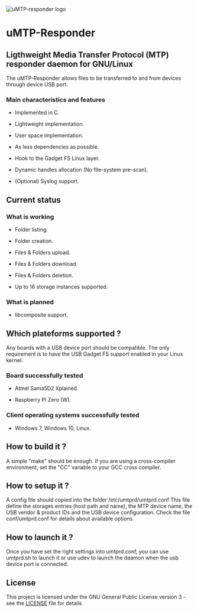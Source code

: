 ![uMTP-responder logo](https://raw.githubusercontent.com/viveris/uMTP-Responder/master/img/umtp-128h.png
)

# uMTP-Responder

## Ligthweight Media Transfer Protocol (MTP) responder daemon for GNU/Linux

The uMTP-Responder allows files to be transferred to and from devices through device USB port.

### Main characteristics and features

- Implemented in C.

- Lightweight implementation.

- User space implementation.

- As less dependencies as possible.

- Hook to the Gadget FS Linux layer.

- Dynamic handles allocation (No file-system pre-scan).

- (Optional) Syslog support.

## Current status

### What is working

- Folder listing.

- Folder creation.

- Files & Folders upload.

- Files & Folders download.

- Files & Folders deletion.

- Up to 16 storage instances supported.

### What is planned

- libcomposite support.

## Which plateforms supported ?

Any boards with a USB device port should be compatible. The only requirement is to have the USB Gadget FS support enabled in your Linux kernel.

### Board successfully tested

- Atmel Sama5D2 Xplained.

- Raspberry PI Zero (W).

### Client operating systems successfully tested

- Windows 7, Windows 10, Linux.

## How to build it ?

A simple "make" should be enough. If you are using a cross-compiler environment, set the "CC" variable to your GCC cross compiler.
 
## How to setup it ?

A config file should copied into the folder /etc/umtprd/umtprd.conf
This file define the storages entries (host path and name), the MTP device name, the USB vendor & product IDs and the USB device configuration.
Check the file conf/umtprd.conf for details about available options.

## How to launch it ?

Once you have set the right settings into umtprd.conf, you can use umtprd.sh to launch it or use udev to launch the deamon when the usb device port is connected.

## License

This project is licensed under the GNU General Public License version 3 - see the [LICENSE](LICENSE) file for details

